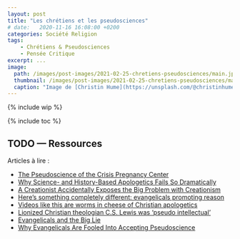 ```yaml
---
layout: post
title: "Les chrétiens et les pseudosciences"
# date:   2020-11-16 16:08:00 +0200
categories: Société Religion
tags:
    - Chrétiens & Pseudosciences
    - Pensée Critique
excerpt: ...
image:
  path: /images/post-images/2021-02-25-chretiens-pseudosciences/main.jpg
  thumbnail: /images/post-images/2021-02-25-chretiens-pseudosciences/main-thumb-flat.jpg
  caption: "Image de [Christin Hume](https://unsplash.com/@christinhumephoto)"
---
```


{% include wip %}

{% include toc %}


<!--
NB : cet article pas au sujet des chrétiens qui sont profondément complotistes (c'est un autre sujet)


Arnaques à la santé
  - https://www.youtube.com/watch?v=cUdS29nFZv0
  - https://www.youtube.com/watch?v=J6qO__znYOE
  - https://www.youtube.com/watch?v=w0UBML7PsGA
  - https://www.youtube.com/watch?v=tu4X6OJt-EY

Debunk des vidéos de Frank Turek, Wiliam Laine Craig (et autres), + extraits de commentaires biaisés et haineux de la part de chrétiens

Pseudo-histoire (debunks: USA nation chrétienne, invention des hopitaux, etc.)

Cathos : ALexndria Horion-Claude, Fourtillan, Joyeux...

Einstein ne croyait pas en Dieu
  - https://www.youtube.com/watch?v=FO5zvicUrP4
  - Petites histoires fausses sur obscuroté/clareté de l'étudiant Einstein, etc.

 -->



## TODO — Ressources

Articles à lire :

* [The Pseudoscience of the Crisis Pregnancy Center](https://www.patheos.com/blogs/rolltodisbelieve/2018/02/02/pseudoscience-crisis-pregnancy-center/)
* [Why Science- and History-Based Apologetics Fails So Dramatically](https://www.patheos.com/blogs/rolltodisbelieve/2020/05/06/why-science-and-history-based-apologetics-fails-so-dramatically/)
* [A Creationist Accidentally Exposes the Big Problem with Creationism](https://www.patheos.com/blogs/rolltodisbelieve/2017/01/18/a-creationist-accidentally-exposes-the-big-problem-with-creationism/)
* [Here’s something completely different: evangelicals promoting reason](https://www.patheos.com/blogs/godzooks/2020/04/now-something-completely-different-evangelicals-promoting-reason/)
* [Videos like this are worms in cheese of Christian apologetics](https://www.patheos.com/blogs/godzooks/2019/01/evolution-christianity-pseudoscience/)
* [Lionized Christian theologian C.S. Lewis was ‘pseudo intellectual’](https://www.patheos.com/blogs/godzooks/2020/10/c-s-lewis-apologetics-christianity-atheism-reason/)
* [Evangelicals and the Big Lie](https://www.patheos.com/blogs/religionprof/2021/01/evangelicals-and-the-big-lie.html)
* [Why Evangelicals Are Fooled Into Accepting Pseudoscience](https://www.huffpost.com/entry/evangelicals-and-science_b_975821)

<!-- Notes & Références -->

